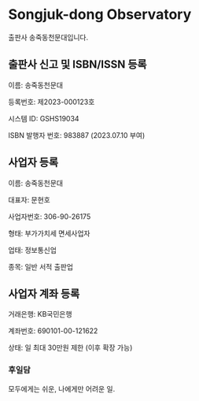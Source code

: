 # Songjuk-dong Observatory

출판사 송죽동천문대입니다.

## 출판사 신고 및 ISBN/ISSN 등록

이름: 송죽동천문대

등록번호: 제2023-000123호

시스템 ID: GSHS19034

ISBN 발행자 번호: 983887 (2023.07.10 부여)

## 사업자 등록

이름: 송죽동천문대

대표자: 문현호

사업자번호: 306-90-26175

형태: 부가가치세 면세사업자

업태: 정보통신업

종목: 일반 서적 출판업

## 사업자 계좌 등록

거래은행: KB국민은행

계좌번호: 690101-00-121622

상태: 일 최대 30만원 제한 (이후 확장 가능)

### 후일담

모두에게는 쉬운, 나에게만 어려운 일.
